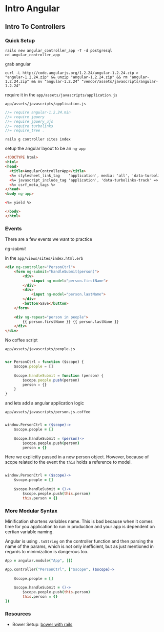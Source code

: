 # Intro Angular
## Intro To Controllers



### Quick Setup

```
rails new angular_controller_app -T -d postgresql
cd angular_controller_app
```
grab angular

```
curl -L http://code.angularjs.org/1.2.24/angular-1.2.24.zip > "angular-1.2.24.zip" && unzip "angular-1.2.24.zip" && rm "angular-1.2.24.zip" && mv "angular-1.2.24" "vendor/assets/javascripts/angular-1.2.24"
```

require it in the `app/assets/javascripts/application.js`

`app/assets/javascripts/application.js`

```js
//= require angular-1.2.24.min
//= require jquery
//= require jquery_ujs
//= require turbolinks
//= require_tree .

```


```
rails g controller sites index
```


setup the angular layout to be an `ng-app`


```html
<!DOCTYPE html>
<html>
<head>
  <title>AngularControllerApp</title>
  <%= stylesheet_link_tag    'application', media: 'all', 'data-turbolinks-track' => true %>
  <%= javascript_include_tag 'application', 'data-turbolinks-track' => true %>
  <%= csrf_meta_tags %>
</head>
<body ng-app>

<%= yield %>

</body>
</html>

```

### Events 

There are a few events we want to practice 

*ng-submit*


in the `app/views/sites/index.html.erb`


```html
<div ng-controller="PersonCtrl">
	<form ng-submit="handleSubmit(person)">
		<div>
			<input ng-model="person.firstName">
		</div>
		<div>
			<input ng-model="person.lastName">
		</div>
		<button>Save</button>
	</form>
	
	<div ng-repeat="person in people">
		{{ person.firstName }} {{ person.lastName }} 
	</div>
</div>
```

No coffee script

`app/assets/javascripts/people.js`

```javascript

var PersonCtrl = function ($scope) {
	$scope.people = []
	
	$scope.handleSubmit = function (person) {
		$scope.people.push(person)
		person = {}
	}
}
```


and lets add a angular application logic

`app/assets/javascripts/person.js.coffee`

```coffee

window.PersonCtrl = ($scope)->
	$scope.people = []
	
	$scope.handleSubmit = (person)->
		$scope.people.push(person)
		person = {}

```

Here we explicitly passed in a new person object. However, because of scope related to the event the `this` holds a reference to model.


```coffee

window.PersonCtrl = ($scope)->
	$scope.people = []
	
	$scope.handleSubmit = ()->
		$scope.people.push(this.person)
		this.person = {}

```


### More Modular Syntax

Minification shortens variables name. This is bad because when it comes time for you application to run in production and your app is dependent on certian variable naming.

Angular is using `.toString` on the controller function and then parsing the name of the params, which is not only inefficient, but as just mentioned in regards to minimization is dangerous too.


```coffee
App = angular.module("App", [])

App.controller("PersonCtrl", ["$scope", ($scope)->
	
	$scope.people = []
	
	$scope.handleSubmit = ()->
		$scope.people.push(this.person)
		this.person = {}
])
```

### Resources

* Bower Setup: [bower with rails](http://www.iconoclastlabs.com/blog/bower-and-rails-4)